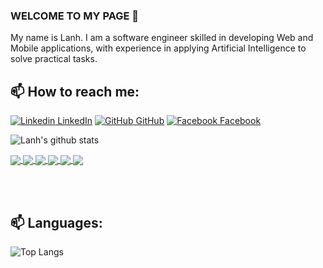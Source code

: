 ### WELCOME TO MY PAGE 👋
My name is Lanh. I am a software engineer skilled in developing Web and Mobile applications, with experience in applying Artificial Intelligence to solve practical tasks.<br>
## 📫 How to reach me: 

[![Linkedin](https://img.icons8.com/?size=25&id=13930&for5mat=png&color=000000) LinkedIn](https://github.com/lvnh2003/lvnh2003/) [![GitHub](https://img.icons8.com/?size=25&id=efFfwotdkiU5&format=png&color=000000) GitHub](https://github.com/lvnh2003/) [![Facebook](https://img.icons8.com/?size=25&id=uLWV5A9vXIPu&format=png&color=000000) Facebook](https://www.facebook.com/lanh.justlanh/)



![Lanh's github stats](https://github-readme-stats-git-masterrstaa-rickstaa.vercel.app/api?username=lvnh2003&show_icons=true&include_all_commits=true&theme=transparent&hide=contribs,issues,stats)

<a href="https://github.com/lvnh2003/Smart-Sport-Camera/">
  <!-- Change the `github-readme-stats.anuraghazra1.vercel.app` to `github-readme-stats.vercel.app`  -->
  <img align="center" src="https://github-readme-stats.anuraghazra1.vercel.app/api/pin/?username=lvnh2003&repo=Smart-Sport-Camera&theme=radical" />
</a>    
<a href="https://github.com/lvnh2003/HomeWorkSolve/">
  <!-- Change the `github-readme-stats.anuraghazra1.vercel.app` to `github-readme-stats.vercel.app`  -->
  <img align="center" src="https://github-readme-stats.anuraghazra1.vercel.app/api/pin/?username=lvnh2003&repo=HomeWorkSolve&theme=merko" />
</a>

<a href="https://github.com/lvnh2003/Hospital_Tracking/">
  <!-- Change the `github-readme-stats.anuraghazra1.vercel.app` to `github-readme-stats.vercel.app`  -->
  <img align="center" src="https://github-readme-stats.anuraghazra1.vercel.app/api/pin/?username=lvnh2003&repo=Hospital_Tracking&theme=gruvbox" />
</a>    
<a href="https://github.com/lvnh2003/Award-Manage-Creator/">
  <!-- Change the `github-readme-stats.anuraghazra1.vercel.app` to `github-readme-stats.vercel.app`  -->
  <img align="center" src="https://github-readme-stats.anuraghazra1.vercel.app/api/pin/?username=lvnh2003&repo=Award-Manage-Creator&theme=dark" />
</a>

<a href="https://github.com/tranhunganh02/Food-Delivery/">
  <!-- Change the `github-readme-stats.anuraghazra1.vercel.app` to `github-readme-stats.vercel.app`  -->
  <img align="center" src="https://github-readme-stats.anuraghazra1.vercel.app/api/pin/?username=tranhunganh02&repo=Food-Delivery&theme=onedark" />
</a>    
<a href="https://github.com/lvnh2003/Detect-People-Distress/">
  <!-- Change the `github-readme-stats.anuraghazra1.vercel.app` to `github-readme-stats.vercel.app`  -->
  <img align="center" src="https://github-readme-stats.anuraghazra1.vercel.app/api/pin/?username=lvnh2003&repo=Detect-People-Distress&theme=cobalt" />
</a>

<br> <br>
## 📫 Languages: 

![Top Langs](https://github-readme-stats.vercel.app/api/top-langs/?username=lvnh2003)
